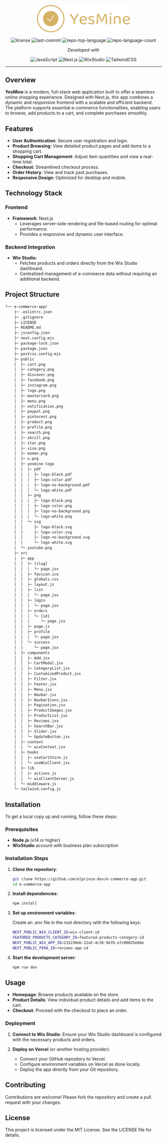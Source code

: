 <p align="center">
  <img src="./public/yesmine-logo/png/logo-no-background.png" width="300" />
</p>

<p align="center">
	<img src="https://img.shields.io/github/license/elprince-dev/e-commerce-app?style=flat&color=0080ff" alt="license">
	<img src="https://img.shields.io/github/last-commit/elprince-dev/e-commerce-app?style=flat&logo=git&logoColor=white&color=0080ff" alt="last-commit">
	<img src="https://img.shields.io/github/languages/top/elprince-dev/e-commerce-app?style=flat&color=0080ff" alt="repo-top-language">
	<img src="https://img.shields.io/github/languages/count/elprince-dev/e-commerce-app?style=flat&color=0080ff" alt="repo-language-count">
<p>
<p align="center">
		<em>Developed with</em>
</p>
<p align="center">
	<img src="https://img.shields.io/badge/JavaScript-F7DF1E.svg?style=flat&logo=JavaScript&logoColor=black" alt="JavaScript">
	<img src="https://img.shields.io/badge/Next.js-000000.svg?style=flat&logo=Next.js&logoColor=white" alt="Next.js">
	<img src="https://img.shields.io/badge/WixStudio-0c6eaf.svg?style=flat&logo=wix&logoColor=white" alt="WixStudio">
    <img src="https://img.shields.io/badge/TailwindCSS-38B2AC.svg?style=flat&logo=tailwind-css&logoColor=white" alt="TailwindCSS">
</p>

<!-- <p align="center">
	<em>Live on</em> <a href="https://yesmine.vercel.app">writewell.vercel.app </a>
</p> -->
<!-- <p align="center"> <em>Watch the demo</em> <a href="https://www.youtube.com/watch?v=RGtlUeoG3tc">HERE</a></p> -->

<hr>

## Overview

**YesMine** is a modern, full-stack web application built to offer a seamless online shopping experience. Designed with Next.js, this app combines a dynamic and responsive frontend with a scalable and efficient backend. The platform supports essential e-commerce functionalities, enabling users to browse, add products to a cart, and complete purchases smoothly.

## Features

- **User Authentication**: Secure user registration and login.
- **Product Browsing**: View detailed product pages and add items to a shopping cart.
- **Shopping Cart Management**: Adjust item quantities and view a real-time total.
- **Checkout**: Streamlined checkout process.
- **Order History**: View and track past purchases.
- **Responsive Design**: Optimized for desktop and mobile.


## Technology Stack

### Frontend
- **Framework**: Next.js
  - Leverages server-side rendering and file-based routing for optimal performance.
  - Provides a responsive and dynamic user interface.


### Backend Integration

- **Wix Studio**:
  - Fetches products and orders directly from the Wix Studio dashboard.
  - Centralized management of e-commerce data without requiring an additional backend.

## Project Structure

```sh
└── e-commerce-app/
	├─ .eslintrc.json
	├─ .gitignore
	├─ LICENSE
	├─ README.md
	├─ jsconfig.json
	├─ next.config.mjs
	├─ package-lock.json
	├─ package.json
	├─ postcss.config.mjs
	├─ public
	│  ├─ cart.png
	│  ├─ category.png
	│  ├─ discover.png
	│  ├─ facebook.png
	│  ├─ instagram.png
	│  ├─ logo.png
	│  ├─ mastercard.png
	│  ├─ menu.png
	│  ├─ notification.png
	│  ├─ paypal.png
	│  ├─ pinterest.png
	│  ├─ product.png
	│  ├─ profile.png
	│  ├─ search.png
	│  ├─ skrill.png
	│  ├─ star.png
	│  ├─ visa.png
	│  ├─ woman.png
	│  ├─ x.png
	│  ├─ yesmine-logo
	│  │  ├─ pdf
	│  │  │  ├─ logo-black.pdf
	│  │  │  ├─ logo-color.pdf
	│  │  │  ├─ logo-no-background.pdf
	│  │  │  └─ logo-white.pdf
	│  │  ├─ png
	│  │  │  ├─ logo-black.png
	│  │  │  ├─ logo-color.png
	│  │  │  ├─ logo-no-background.png
	│  │  │  └─ logo-white.png
	│  │  └─ svg
	│  │     ├─ logo-black.svg
	│  │     ├─ logo-color.svg
	│  │     ├─ logo-no-background.svg
	│  │     └─ logo-white.svg
	│  └─ youtube.png
	├─ src
	│  ├─ app
	│  │  ├─ [slug]
	│  │  │  └─ page.jsx
	│  │  ├─ favicon.ico
	│  │  ├─ globals.css
	│  │  ├─ layout.js
	│  │  ├─ list
	│  │  │  └─ page.jsx
	│  │  ├─ login
	│  │  │  └─ page.jsx
	│  │  ├─ orders
	│  │  │  └─ [id]
	│  │  │     └─ page.jsx
	│  │  ├─ page.js
	│  │  ├─ profile
	│  │  │  └─ page.jsx
	│  │  └─ success
	│  │     └─ page.jsx
	│  ├─ components
	│  │  ├─ Add.jsx
	│  │  ├─ CartModal.jsx
	│  │  ├─ CategoryList.jsx
	│  │  ├─ CustomizedProduct.jsx
	│  │  ├─ Filter.jsx
	│  │  ├─ Footer.jsx
	│  │  ├─ Menu.jsx
	│  │  ├─ Navbar.jsx
	│  │  ├─ NavbarIcons.jsx
	│  │  ├─ Pagination.jsx
	│  │  ├─ ProductImages.jsx
	│  │  ├─ ProductList.jsx
	│  │  ├─ Reviews.jsx
	│  │  ├─ SearchBar.jsx
	│  │  ├─ Slider.jsx
	│  │  └─ UpdateButton.jsx
	│  ├─ context
	│  │  └─ wixContext.jsx
	│  ├─ hooks
	│  │  ├─ useCartStore.js
	│  │  └─ useWixClient.jsx
	│  ├─ lib
	│  │  ├─ actions.js
	│  │  └─ wixClientServer.js
	│  └─ middleware.js
	└─ tailwind.config.js
```

## Installation

To get a local copy up and running, follow these steps:

### Prerequisites

- **Node.js** (v14 or higher)
- **WixStudio** account with business plan subscription

### Installation Steps

1. **Clone the repository**:

   ```bash
   git clone https://github.com/elprince-dev/e-commerce-app.git
   cd e-commerce-app
   ```

2. **Install dependencies**:

   ```bash
   npm install
   ```

3. **Set up environment variables**:

   Create an .env file in the root directory with the following keys:

   ```bash
   NEXT_PUBLIC_WIX_CLIENT_ID=wix-client-id
   FEATURED_PRODUCTS_CATEGORY_ID=featured-products-category-id
   NEXT_PUBLIC_WIX_APP_ID=215238eb-22a5-4c36-9e7b-e7c08025e04e
   NEXT_PUBLIC_FERA_ID=reviews-app-id
   ```

4. **Start the development server**:

   ```bash
   npm run dev

   ```
## Usage

- **Homepage**: Browse products available on the store.
- **Product Details**: View individual product details and add items to the cart.
- **Checkout**: Proceed with the checkout to place an order.

### Deployment

1.  **Connect to Wix Studio**: Ensure your Wix Studio dashboard is configured with the necessary products and orders.

2.  **Deploy on Vercel** (or another hosting provider):

    - Connect your GitHub repository to Vercel.
    - Configure environment variables on Vercel as done locally.
    - Deploy the app directly from your Git repository.

## Contributing

Contributions are welcome! Please fork the repository and create a pull request with your changes.

## License

This project is licensed under the MIT License. See the LICENSE file for details.